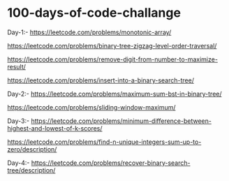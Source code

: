 # 100-days-of-code-challange
Day-1:-
https://leetcode.com/problems/monotonic-array/

https://leetcode.com/problems/binary-tree-zigzag-level-order-traversal/

https://leetcode.com/problems/remove-digit-from-number-to-maximize-result/

https://leetcode.com/problems/insert-into-a-binary-search-tree/

Day-2:-
https://leetcode.com/problems/maximum-sum-bst-in-binary-tree/

https://leetcode.com/problems/sliding-window-maximum/

Day-3:-
https://leetcode.com/problems/minimum-difference-between-highest-and-lowest-of-k-scores/

https://leetcode.com/problems/find-n-unique-integers-sum-up-to-zero/description/

Day-4:-
https://leetcode.com/problems/recover-binary-search-tree/description/
